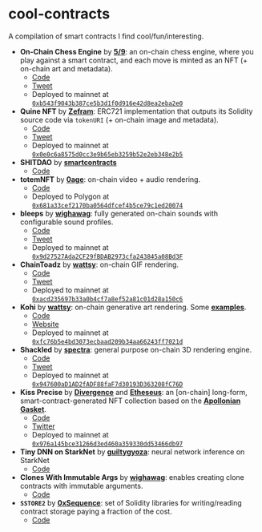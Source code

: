 # cool-contracts
A compilation of smart contracts I find cool/fun/interesting.

* <b>On-Chain Chess Engine</b> by [<b>5/9</b>](https://github.com/fiveoutofnine/): an on-chain chess engine, where you play against a smart contract, and each move is minted as an NFT (+ on-chain art and metadata).
    * [Code](https://github.com/fiveoutofnine/fiveoutofnine-chess/)
    * [Tweet](https://twitter.com/fiveoutofnine/status/1470102097937027072/)
    * Deployed to mainnet at [`0xb543f9043b387ce5b3d1f0d916e42d8ea2eba2e0`](https://etherscan.io/address/0xb543f9043b387ce5b3d1f0d916e42d8ea2eba2e0/)
* <b>Quine NFT</b> by [<b>Zefram</b>](https://github.com/ZeframLou/): ERC721 implementation that outputs its Solidity source code via `tokenURI` (+ on-chain image and metadata).
    * [Code](https://etherscan.io/address/0x0e0c6a8575d0cc3e9b65eb3259b52e2eb348e2b5#code/)
    * [Tweet](https://twitter.com/boredGenius/status/1421387579270725635/)
    * Deployed to mainnet at [`0x0e0c6a8575d0cc3e9b65eb3259b52e2eb348e2b5`](https://etherscan.io/address/0x0e0c6a8575d0cc3e9b65eb3259b52e2eb348e2b5/)
* <b>SHITDAO</b> by [<b>smartcontracts</b>](https://github.com/smartcontracts/)
    * [Code](https://github.com/smartcontracts/shitdao/)
* <b>totemNFT</b> by [<b>0age</b>](https://github.com/0age/): on-chain video + audio rendering.
    * [Code](https://polygonscan.com/address/0x681a33cef2170ba0564dfcef4b5ce79c1ed20074#code/)
    * Deployed to Polygon at [`0x681a33cef2170ba0564dfcef4b5ce79c1ed20074`](https://polygonscan.com/address/0x681a33cef2170ba0564dfcef4b5ce79c1ed20074/)
* <b>bleeps</b> by [<b>wighawag</b>](https://github.com/wighawag/): fully generated on-chain sounds with configurable sound profiles.
    * [Code](https://github.com/wighawag/bleeps/)
    * [Tweet](https://twitter.com/BleepsDao/)
    * Deployed to mainnet at [`0x9d27527Ada2CF29fBDAB2973cfa243845a08Bd3F`](https://etherscan.io/address/0x9d27527Ada2CF29fBDAB2973cfa243845a08Bd3F/)
* <b>ChainToadz</b> by [<b>wattsy</b>](https://twitter.com/wattsyart): on-chain GIF rendering.
    * [Code](https://etherscan.io/address/0xacd235697b33a0b4cf7a8ef52a81c01d28a150c6#code/)
    * [Tweet](https://twitter.com/wattsyart/status/1471957355847892994/)
    * Deployed to mainnet at [`0xacd235697b33a0b4cf7a8ef52a81c01d28a150c6`](https://etherscan.io/address/0xacd235697b33a0b4cf7a8ef52a81c01d28a150c6/)
* <b>Kohi</b> by [<b>wattsy</b>](https://twitter.com/wattsyart): on-chain generative art rendering. Some [<b>examples</b>](https://kohi.art/collections/).
    * [Code](https://github.com/kohiart/kohi-composer/)
    * [Website](https://kohi.art/)
    * Deployed to mainnet at [`0xfc76b5e4bd3073ecbaad209b34aa66243ff7021d`](https://etherscan.io/address/0xfc76b5e4bd3073ecbaad209b34aa66243ff7021d/)
* <b>Shackled</b> by [<b>spectra</b>](https://www.spectra.art/): general purpose on-chain 3D rendering engine.
    * [Code](https://etherscan.io/address/0x947600aD1AD2fADF88faF7d30193D363208fC76D#code/)
    * [Tweet](https://twitter.com/SpectraArt_NFT/status/1492848788767064068/)
    * Deployed to mainnet at [`0x947600aD1AD2fADF88faF7d30193D363208fC76D`](https://etherscan.io/address/0x947600aD1AD2fADF88faF7d30193D363208fC76D/)
* <b>Kiss Precise</b> by [<b>Divergence</b>](https://twitter.com/divergence_art/) and [<b>Etheseus</b>](https://twitter.com/etheseus_art/): an [on-chain] long-form, smart-contract-generated NFT collection based on the [<b>Apollonian Gasket</b>](https://en.wikipedia.org/wiki/Apollonian_gasket).
    * [Code](https://etherscan.io/address/0x976a145bce31266d3ed460a359330dd53466db97#code/)
    * [Twitter](https://twitter.com/thekissprecise/)
    * Deployed to mainnet at [`0x976a145bce31266d3ed460a359330dd53466db97`](https://etherscan.io/address/0x976a145bce31266d3ed460a359330dd53466db97/)
* <b>Tiny DNN on StarkNet</b> by [<b>guiltygyoza</b>](https://github.com/guiltygyoza/): neural network inference on StarkNet
    * [Code](https://github.com/guiltygyoza/tiny-dnn-on-starknet/)
* <b>Clones With Immutable Args</b> by [<b>wighawag</b>](https://github.com/wighawag/): enables creating clone contracts with immutable arguments.
    * [Code](https://github.com/wighawag/clones-with-immutable-args/)
* <b>`SSTORE2`</b> by [<b>0xSequence</b>](https://github.com/0xSequence/): set of Solidity libraries for writing/reading contract storage paying a fraction of the cost.
    * [Code](https://github.com/0xSequence/sstore2/)
